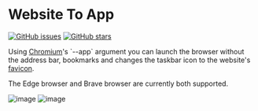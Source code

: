 # Website To App
[![GitHub issues](https://img.shields.io/github/issues/KyeOnDiscord/WebsiteToApp)](https://github.com/KyeOnDiscord/WebsiteToApp/issues)
[![GitHub stars](https://img.shields.io/github/stars/KyeOnDiscord/WebsiteToApp)](https://github.com/KyeOnDiscord/WebsiteToApp/stargazers)

Using [Chromium](https://en.wikipedia.org/wiki/Chromium_(web_browser))'s `--app` argument you can launch the browser without the address bar, bookmarks and changes the taskbar icon to the website's [favicon](https://en.wikipedia.org/wiki/Favicon).

The Edge browser and Brave browser are currently both supported.

![image](https://user-images.githubusercontent.com/36981621/195956385-7dd18a6d-df14-459f-bb06-56653f256d2f.png)
![image](https://user-images.githubusercontent.com/36981621/195956415-d9f9ebb3-78b9-41af-8bf2-0ffb75a838a7.png)
